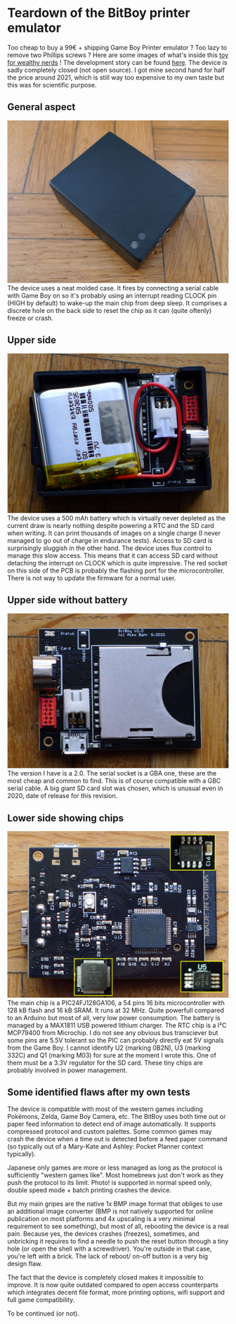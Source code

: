 # Teardown of the BitBoy printer emulator

Too cheap to buy a 99€ + shipping Game Boy Printer emulator ? Too lazy to remove two Phillips screws ? Here are some images of what's inside this [toy for wealthy nerds](https://gameboyphoto.bigcartel.com/) ! The development story can be found [here](/Datasheets/BitBoy_Project_Development_Brief_V2.0.pdf). The device is sadly completely closed (not open source). I got mine second hand for half the price around 2021, which is still way too expensive to my own taste but this was for scientific purpose.

## General aspect
![](/Images/BitBoy_1.png)
The device uses a neat molded case. It fires by connecting a serial cable with Game Boy on so it's probably using an interrupt reading CLOCK pin (HIGH by default) to wake-up the main chip from deep sleep. It comprises a discrete hole on the back side to reset the chip as it can (quite oftenly) freeze or crash.

## Upper side
![](/Images/BitBoy_2.png)
The device uses a 500 mAh battery which is virtually never depleted as the current draw is nearly nothing despite powering a RTC and the SD card when writing. It can print thousands of images on a single charge (I never managed to go out of charge in endurance tests). Access to SD card is surprisingly sluggish in the other hand. The device uses flux control to manage this slow access. This means that it can access SD card without detaching the interrupt on CLOCK which is quite impressive. The red socket on this side of the PCB is probably the flashing port for the microcontroller. There is not way to update the firmware for a normal user.

## Upper side without battery
![](/Images/BitBoy_3.png)
The version I have is a 2.0. The serial socket is a GBA one, these are the most cheap and common to find. This is of course compatible with a GBC serial cable. A big giant SD card slot was chosen, which is unusual even in 2020, date of release for this revision.

## Lower side showing chips
![](/Images/BitBoy_4.png)
The main chip is a PIC24FJ128GA106, a 54 pins 16 bits microcontroller with 128 kB flash and 16 kB SRAM. It runs at 32 MHz. Quite powerfull compared to an Arduino but most of all, very low power consumption. The battery is managed by a MAX1811 USB powered lithium charger. The RTC chip is a I²C MCP79400 from Microchip. I do not see any obvious bus transciever but some pins are 5.5V tolerant so the PIC can probably directly eat 5V signals from the Game Boy. I cannot identify U2 (marking 0B2N), U3 (marking 332C) and Q1 (marking M03) for sure at the moment I wrote this. One of them must be a 3.3V regulator for the SD card. These tiny chips are probably involved in power management.

## Some identified flaws after my own tests

The device is compatible with most of the western games including Pokémons, Zelda, Game Boy Camera, etc. The BitBoy uses both time out or paper feed information to detect end of image automatically. It supports compressed protocol and custom palettes. Some common games may crash the device when a time out is detected before a feed paper command (so typically out of a Mary-Kate and Ashley: Pocket Planner context typically).

Japanese only games are more or less managed as long as the protocol is sufficiently "western games like". Most homebrews just don't work as they push the protocol to its limit. Photo! is supported in normal speed only, double speed mode + batch printing crashes the device.

But my main gripes are the native 1x BMP image format that obliges to use an additional image converter (BMP is not natively supported for online publication on most platforms and 4x upscaling is a very minimal requirement to see something), but most of all, rebooting the device is a real pain. Because yes, the devices crashes (freezes), sometimes, and unbricking it requires to find a needle to push the reset button through a tiny hole (or open the shell with a screwdriver). You're outside in that case, you're left with a brick. The lack of reboot/ on-off button is a very big design flaw.

The fact that the device is completely closed makes it impossible to improve. It is now quite outdated compared to open access counterparts which integrates decent file format, more printing options, wifi support and full game compatibility.

To be continued (or not).
